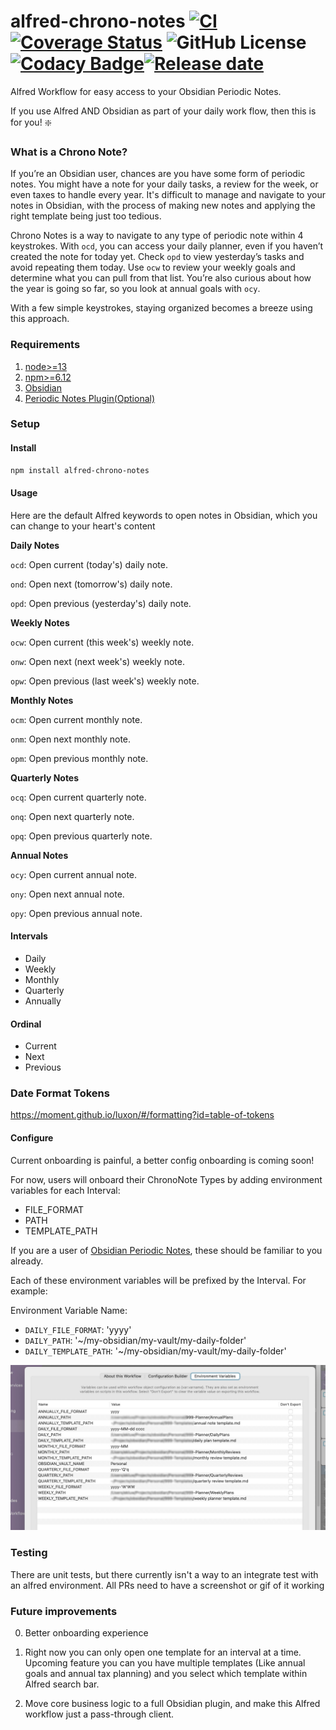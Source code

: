 # alfred-chrono-notes [![CI](https://github.com/weklund/alfred-chrono-notes/actions/workflows/ci.yml/badge.svg)](https://github.com/weklund/alfred-chrono-notes/actions/workflows/ci.yml) [![Coverage Status](https://coveralls.io/repos/github/weklund/alfred-chrono-notes/badge.svg?t=2QlVvG)](https://coveralls.io/github/weklund/alfred-chrono-notes) ![GitHub License](https://img.shields.io/github/license/weklund/alfred-chrono-notes) [![Codacy Badge](https://app.codacy.com/project/badge/Grade/9b2850b09fd3468da7569d46ca2d75c2)](https://app.codacy.com/gh/weklund/alfred-chrono-notes/dashboard?utm_source=gh&utm_medium=referral&utm_content=&utm_campaign=Badge_grade)[![Release date][release-date-image]][release-url]

Alfred Workflow for easy access to your Obsidian Periodic Notes.

If you use Alfred AND Obsidian as part of your daily work flow, then this is for you! ❇️

### What is a Chrono Note?

If you’re an Obsidian user, chances are you have some form of periodic notes.  You might have a note for your daily tasks, a review for the week, or even taxes to handle every year.  It's difficult to manage and navigate to your notes in Obsidian, with the process of making new notes and applying the right template being just too tedious.

Chrono Notes is a way to navigate to any type of periodic note within 4 keystrokes.  With `ocd`, you can access your daily planner, even if you haven’t created the note for today yet.  Check `opd` to view yesterday’s tasks and avoid repeating them today.  Use `ocw` to review your weekly goals and determine what you can pull from that list.  You’re also curious about how the year is going so far, so you look at annual goals with `ocy`.

With a few simple keystrokes, staying organized becomes a breeze using this approach.  


### Requirements

1. [node>=13](https://nodejs.org/en/download)
1. [npm>=6.12](https://docs.npmjs.com/downloading-and-installing-node-js-and-npm)
1. [Obsidian](https://obsidian.md/)
1. [Periodic Notes Plugin(Optional)](https://github.com/liamcain/obsidian-periodic-notes)

### Setup

#### Install

```sh
npm install alfred-chrono-notes
```

#### Usage

Here are the default Alfred keywords to open notes in Obsidian, which you can change to your heart's content

**Daily Notes**

`ocd`: Open current (today's) daily note.  

`ond`: Open next (tomorrow's) daily note.  

`opd`: Open previous (yesterday's) daily note.  

**Weekly Notes**

`ocw`: Open current (this week's) weekly note. 

`onw`: Open next (next week's) weekly note. 

`opw`: Open previous (last week's) weekly note. 

**Monthly Notes** 

`ocm`: Open current monthly note. 

`onm`: Open next monthly note. 

`opm`: Open previous monthly note. 

**Quarterly Notes** 

`ocq`: Open current quarterly note.  

`onq`: Open next quarterly note.  

`opq`: Open previous quarterly note. 

**Annual Notes**

`ocy`: Open current annual note.  

`ony`: Open next annual note.  

`opy`: Open previous annual note.  


#### Intervals

- Daily
- Weekly
- Monthly
- Quarterly
- Annually

#### Ordinal

- Current
- Next
- Previous

### Date Format Tokens

https://moment.github.io/luxon/#/formatting?id=table-of-tokens



#### Configure

Current onboarding is painful, a better config onboarding is coming soon!

For now, users will onboard their ChronoNote Types by adding environment variables for each Interval:

- FILE_FORMAT
- PATH
- TEMPLATE_PATH

If you are a user of [Obsidian Periodic Notes](https://github.com/liamcain/obsidian-periodic-notes), these should be familiar to you already.

Each of these environment variables will be prefixed by the Interval. For example:

Environment Variable Name:

- `DAILY_FILE_FORMAT`: 'yyyy'
- `DAILY_PATH`: '~/my-obsidian/my-vault/my-daily-folder'
- `DAILY_TEMPLATE_PATH`: '~/my-obsidian/my-vault/my-daily-folder'

![Alfred Environment Variables](./docs/env-var.jpg)

### Testing

There are unit tests, but there currently isn't a way to an integrate test with an alfred environment. All PRs need to have a screenshot or gif of it working

### Future improvements

0. Better onboarding experience

1. Right now you can only open one template for an interval at a time.  Upcoming feature you can you have multiple templates (Like annual goals and annual tax planning) and you select which template within Alfred search bar.

2. Move core business logic to a full Obsidian plugin, and make this Alfred workflow just a pass-through client.

<!-- Links -->

[release-date-image]: https://img.shields.io/github/release-date/weklund/alfred-chrono-notes
[release-url]: https://github.com/weklund/alfred-chrono-notes/releases
